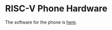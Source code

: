 # RISC-V Phone Hardware

The software for the phone is [here](https://github.com/irandms/riscv-phone-sw).
